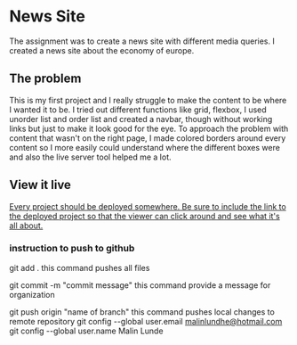 # News Site

The assignment was to create a news site with different media queries. 
I created a news site about the economy of europe.

## The problem

This is my first project and I really struggle to make the content to be where I wanted it to be. I tried out different functions like grid, flexbox, I used unorder list and order list and created a navbar, though without working links but just to make it look good for the eye. To approach the problem with content that wasn't on the right page, I made colored borders around every content so I more easily could understand where the different boxes were and also the live server tool helped me a lot. 

## View it live
[Every project should be deployed somewhere. Be sure to include the link to the deployed project so that the viewer can click around and see what it's all about.](https://news-site-malin-lunde.netlify.app)

### instruction to push to github 
git add .   this command pushes all files

git commit -m "commit message"
this command provide a message for organization

git push origin "name of branch"
this command pushes local changes to remote repository
  git config --global user.email malinlundhe@hotmail.com
  git config --global user.name Malin Lunde
